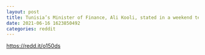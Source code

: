 ```yaml
--- 
layout: post 
title: Tunisia’s Minister of Finance, Ali Kooli, stated in a weekend television appearance that he intends to change the country’s cryptocurrency legislation. Aims to Decriminalize Bitcoin purchases. 
date: 2021-06-16 1623850492 
categories: reddit 
--- 
```

https://redd.it/o150ds